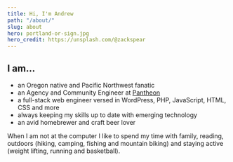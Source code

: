 ```yaml
---
title: Hi, I'm Andrew
path: "/about/"
slug: about
hero: portland-or-sign.jpg
hero_credit: https://unsplash.com/@zackspear
---
```


## I am...
* an Oregon native and Pacific Northwest fanatic
* an Agency and Community Engineer at [Pantheon](https://pantheon.io/)
* a full-stack web engineer versed in WordPress, PHP, JavaScript, HTML, CSS and more
* always keeping my skills up to date with emerging technology
* an avid homebrewer and craft beer lover

When I am not at the computer I like to spend my time with family, reading, outdoors (hiking, camping, fishing and mountain biking) and staying active (weight lifting, running and basketball).
